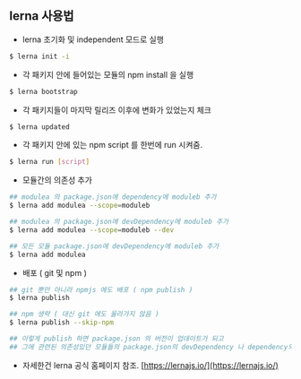 ## lerna 사용법

- lerna 초기화 및 independent 모드로 실행

```sh
$ lerna init -i
```

- 각 패키지 안에 들어있는 모듈의 npm install 을 실행

```sh
$ lerna bootstrap
```

- 각 패키지들이 마지막 릴리즈 이후에 변화가 있었는지 체크

```sh
$ lerna updated
```

- 각 패키지 안에 있는 npm script 를 한번에 run 시켜줌.

```sh
$ lerna run [script]
```

- 모듈간의 의존성 추가

```sh
## modulea 의 package.json에 dependency에 moduleb 추가
$ lerna add modulea --scope=moduleb

## modulea 의 package.json에 devDependency에 moduleb 추가
$ lerna add modulea --scope=moduleb --dev

## 모든 모듈 package.json에 devDependency에 moduleb 추가
$ lerna add modulea
```

- 배포 ( git 및 npm )

```sh
## git 뿐만 아니라 npmjs 에도 배포 ( npm publish )
$ lerna publish

## npm 생략 ( 대신 git 에도 올라가지 않음 )
$ lerna publish --skip-npm

## 이렇게 publish 하면 package.json 의 버전이 업데이트가 되고
## 그에 관련된 의존성있던 모듈들의 package.json의 devDependency 나 dependency의 해당 모듈의 버젼도 업데이트 시켜준다.
```

- 자세한건 lerna 공식 홈페이지 참조.
  [https://lernajs.io/](https://lernajs.io/)
